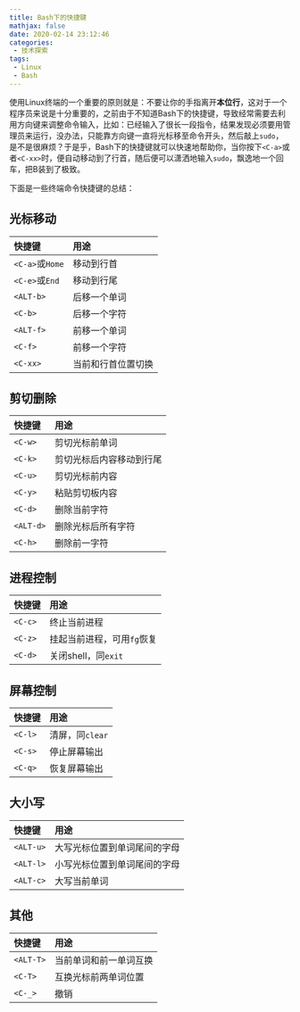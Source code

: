 ```yaml
---
title: Bash下的快捷键
mathjax: false
date: 2020-02-14 23:12:46
categories:
 - 技术探索
tags:
 - Linux
 - Bash
---
```


使用Linux终端的一个重要的原则就是：不要让你的手指离开**本位行**，这对于一个程序员来说是十分重要的，之前由于不知道Bash下的快捷键，导致经常需要去利用方向键来调整命令输入，比如：已经输入了很长一段指令，结果发现必须要用管理员来运行，没办法，只能靠方向键一直将光标移至命令开头，然后敲上`sudo`，是不是很麻烦？于是乎，Bash下的快捷键就可以快速地帮助你，当你按下`<C-a>`或者`<C-xx>`时，便自动移动到了行首，随后便可以潇洒地输入`sudo`，飘逸地一个回车，把B装到了极致。

下面是一些终端命令快捷键的总结：

## 光标移动

| 快捷键 | 用途 |
| :---  | :--- |
| `<C-a>`或`Home` | 移动到行首 |
| `<C-e>`或`End` | 移动到行尾 |
| `<ALT-b>` | 后移一个单词 |
| `<C-b>` | 后移一个字符 |
| `<ALT-f>` | 前移一个单词 |
| `<C-f>` | 前移一个字符 |
| `<C-xx>` | 当前和行首位置切换 |

## 剪切删除

| 快捷键 | 用途 |
| :---  | :--- |
| `<C-w>` | 剪切光标前单词 |
| `<C-k>` | 剪切光标后内容移动到行尾 |
| `<C-u>` | 剪切光标前内容 |
| `<C-y>` | 粘贴剪切板内容 |
| `<C-d>` | 删除当前字符 |
| `<ALT-d>` | 删除光标后所有字符 |
| `<C-h>` | 删除前一字符 |

## 进程控制

| 快捷键 | 用途 |
| :---  | :--- |
| `<C-c>` | 终止当前进程 |
| `<C-z>` | 挂起当前进程，可用`fg`恢复 |
| `<C-d>` | 关闭shell，同`exit` |

## 屏幕控制

| 快捷键 | 用途 |
| :---  | :--- |
| `<C-l>` | 清屏，同`clear` |
| `<C-s>` | 停止屏幕输出 |
| `<C-q>` | 恢复屏幕输出 |

## 大小写

| 快捷键 | 用途 |
| :---  | :--- |
| `<ALT-u>` | 大写光标位置到单词尾间的字母 |
| `<ALT-l>` | 小写光标位置到单词尾间的字母 |
| `<ALT-c>` | 大写当前单词 |

## 其他

| 快捷键 | 用途 |
| :---  | :--- |
| `<ALT-T>` | 当前单词和前一单词互换 |
| `<C-T>` | 互换光标前两单词位置 |
| `<C-_>` | 撤销 |
